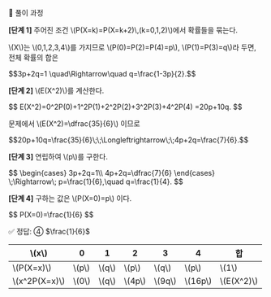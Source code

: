 🧩 풀이 과정

<p><strong>[단계 1]</strong> 주어진 조건 \(P(X=k)=P(X=k+2)\,(k=0,1,2)\)에서 확률들을 묶는다.</p> <p>\(X\)는 \(0,1,2,3,4\)를 가지므로 \(P(0)=P(2)=P(4)=p\), \(P(1)=P(3)=q\)라 두면, 전체 확률의 합은</p> <div class="math-display">$$3p+2q=1 \quad\Rightarrow\quad q=\frac{1-3p}{2}.$$</div> <p><strong>[단계 2]</strong> \(E(X^2)\)를 계산한다.</p> <div class="math-display">$$ E(X^2)=0^2P(0)+1^2P(1)+2^2P(2)+3^2P(3)+4^2P(4) =20p+10q. $$</div> <p>문제에서 \(E(X^2)=\dfrac{35}{6}\) 이므로</p> <div class="math-display">$$20p+10q=\frac{35}{6}\;\;\Longleftrightarrow\;\;4p+2q=\frac{7}{6}.$$</div> <p><strong>[단계 3]</strong> 연립하여 \(p\)를 구한다.</p> <div class="math-display">$$ \begin{cases} 3p+2q=1\\ 4p+2q=\dfrac{7}{6} \end{cases} \;\Rightarrow\; p=\frac{1}{6},\quad q=\frac{1}{4}. $$</div> <p><strong>[단계 4]</strong> 구하는 값은 \(P(X=0)=p\) 이다.</p> <div class="math-display">$$ P(X=0)=\frac{1}{6} $$</div>

✅ 정답: ④ $\frac{1}{6}$

<table> <thead> <tr><th>\(x\)</th><th>0</th><th>1</th><th>2</th><th>3</th><th>4</th><th>합</th></tr> </thead> <tbody> <tr><td>\(P(X=x)\)</td><td>\(p\)</td><td>\(q\)</td><td>\(p\)</td><td>\(q\)</td><td>\(p\)</td><td>\(1\)</td></tr> <tr><td>\(x^2P(X=x)\)</td><td>\(0\)</td><td>\(q\)</td><td>\(4p\)</td><td>\(9q\)</td><td>\(16p\)</td><td>\(E(X^2)\)</td></tr> </tbody> </table>